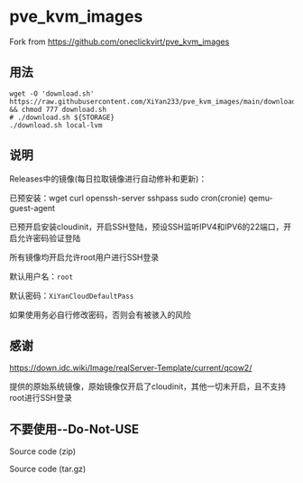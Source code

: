 # pve_kvm_images

Fork from https://github.com/oneclickvirt/pve_kvm_images

## 用法
```shell
wget -O 'download.sh' https://raw.githubusercontent.com/XiYan233/pve_kvm_images/main/download.sh && chmod 777 download.sh
# ./download.sh ${STORAGE}
./download.sh local-lvm
```

## 说明

Releases中的镜像(每日拉取镜像进行自动修补和更新)：

已预安装：wget curl openssh-server sshpass sudo cron(cronie) qemu-guest-agent

已预开启安装cloudinit，开启SSH登陆，预设SSH监听IPV4和IPV6的22端口，开启允许密码验证登陆

所有镜像均开启允许root用户进行SSH登录

默认用户名：```root```

默认密码：```XiYanCloudDefaultPass```

如果使用务必自行修改密码，否则会有被骇入的风险

## 感谢

https://down.idc.wiki/Image/realServer-Template/current/qcow2/

提供的原始系统镜像，原始镜像仅开启了cloudinit，其他一切未开启，且不支持root进行SSH登录


## 不要使用--Do-Not-USE

Source code (zip)

Source code (tar.gz)
